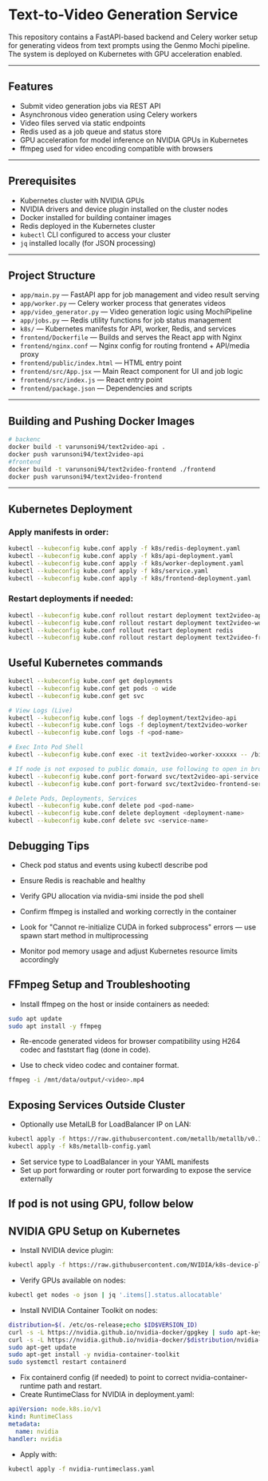 # Text-to-Video Generation Service

This repository contains a FastAPI-based backend and Celery worker setup for generating videos from text prompts using the Genmo Mochi pipeline. The system is deployed on Kubernetes with GPU acceleration enabled.

---

## Features

- Submit video generation jobs via REST API
- Asynchronous video generation using Celery workers
- Video files served via static endpoints
- Redis used as a job queue and status store
- GPU acceleration for model inference on NVIDIA GPUs in Kubernetes
- ffmpeg used for video encoding compatible with browsers

---

## Prerequisites

- Kubernetes cluster with NVIDIA GPUs
- NVIDIA drivers and device plugin installed on the cluster nodes
- Docker installed for building container images
- Redis deployed in the Kubernetes cluster
- `kubectl` CLI configured to access your cluster
- `jq` installed locally (for JSON processing)

---

## Project Structure

- `app/main.py` — FastAPI app for job management and video result serving
- `app/worker.py` — Celery worker process that generates videos
- `app/video_generator.py` — Video generation logic using MochiPipeline
- `app/jobs.py` — Redis utility functions for job status management
- `k8s/` — Kubernetes manifests for API, worker, Redis, and services
- `frontend/Dockerfile` — Builds and serves the React app with Nginx
- `frontend/nginx.conf` — Nginx config for routing frontend + API/media proxy
- `frontend/public/index.html` — HTML entry point
-  `frontend/src/App.jsx` — Main React component for UI and job logic
-  `frontend/src/index.js` — React entry point
-  `frontend/package.json` — Dependencies and scripts

---

## Building and Pushing Docker Images

```bash
# backenc
docker build -t varunsoni94/text2video-api .
docker push varunsoni94/text2video-api
#frontend
docker build -t varunsoni94/text2video-frontend ./frontend
docker push varunsoni94/text2video-frontend
```

---
## Kubernetes Deployment

### Apply manifests in order:
```bash
kubectl --kubeconfig kube.conf apply -f k8s/redis-deployment.yaml
kubectl --kubeconfig kube.conf apply -f k8s/api-deployment.yaml
kubectl --kubeconfig kube.conf apply -f k8s/worker-deployment.yaml
kubectl --kubeconfig kube.conf apply -f k8s/service.yaml
kubectl --kubeconfig kube.conf apply -f k8s/frontend-deployment.yaml
```
### Restart deployments if needed:
```bash
kubectl --kubeconfig kube.conf rollout restart deployment text2video-api
kubectl --kubeconfig kube.conf rollout restart deployment text2video-worker
kubectl --kubeconfig kube.conf rollout restart deployment redis
kubectl --kubeconfig kube.conf rollout restart deployment text2video-frontend
```

## Useful Kubernetes commands
```bash
kubectl --kubeconfig kube.conf get deployments
kubectl --kubeconfig kube.conf get pods -o wide
kubectl --kubeconfig kube.conf get svc

# View Logs (Live)
kubectl --kubeconfig kube.conf logs -f deployment/text2video-api
kubectl --kubeconfig kube.conf logs -f deployment/text2video-worker
kubectl --kubeconfig kube.conf logs -f <pod-name>

# Exec Into Pod Shell
kubectl --kubeconfig kube.conf exec -it text2video-worker-xxxxxx -- /bin/bash

# If node is not exposed to public domain, use following to open in browser
kubectl --kubeconfig kube.conf port-forward svc/text2video-api-service 8000:8000 #Backend
kubectl --kubeconfig kube.conf port-forward svc/text2video-frontend-service 8080:80 #Frontend

# Delete Pods, Deployments, Services
kubectl --kubeconfig kube.conf delete pod <pod-name>
kubectl --kubeconfig kube.conf delete deployment <deployment-name>
kubectl --kubeconfig kube.conf delete svc <service-name>
```

## Debugging Tips
- Check pod status and events using kubectl describe pod <pod-name>

- Ensure Redis is reachable and healthy

- Verify GPU allocation via nvidia-smi inside the pod shell

- Confirm ffmpeg is installed and working correctly in the container

- Look for "Cannot re-initialize CUDA in forked subprocess" errors — use spawn start method in multiprocessing

- Monitor pod memory usage and adjust Kubernetes resource limits accordingly

## FFmpeg Setup and Troubleshooting

- Install ffmpeg on the host or inside containers as needed:

```bash
sudo apt update
sudo apt install -y ffmpeg
```
 - Re-encode generated videos for browser compatibility using H264 codec and faststart flag (done in code).

 - Use to check video codec and container format.
 ```bash
 ffmpeg -i /mnt/data/output/<video>.mp4
 ```

 ## Exposing Services Outside Cluster
 - Optionally use MetalLB for LoadBalancer IP on LAN:
 ```bash
kubectl apply -f https://raw.githubusercontent.com/metallb/metallb/v0.13.12/config/manifests/metallb-native.yaml
kubectl apply -f k8s/metallb-config.yaml
```
- Set service type to LoadBalancer in your YAML manifests
- Set up port forwarding or router port forwarding to expose the service externally

## If pod is not using GPU, follow below
## NVIDIA GPU Setup on Kubernetes

- Install NVIDIA device plugin:
```bash
kubectl apply -f https://raw.githubusercontent.com/NVIDIA/k8s-device-plugin/v0.14.0/nvidia-device-plugin.yml
```
- Verify GPUs available on nodes:
```bash
kubectl get nodes -o json | jq '.items[].status.allocatable'
```
- Install NVIDIA Container Toolkit on nodes:
```bash
distribution=$(. /etc/os-release;echo $ID$VERSION_ID)
curl -s -L https://nvidia.github.io/nvidia-docker/gpgkey | sudo apt-key add -
curl -s -L https://nvidia.github.io/nvidia-docker/$distribution/nvidia-docker.list | sudo tee /etc/apt/sources.list.d/nvidia-docker.list
sudo apt-get update
sudo apt-get install -y nvidia-container-toolkit
sudo systemctl restart containerd
```
- Fix containerd config (if needed) to point to correct nvidia-container-runtime path and restart.
- Create RuntimeClass for NVIDIA in deployment.yaml:
```yaml
apiVersion: node.k8s.io/v1
kind: RuntimeClass
metadata:
  name: nvidia
handler: nvidia
```
- Apply with:
```bash
kubectl apply -f nvidia-runtimeclass.yaml
```